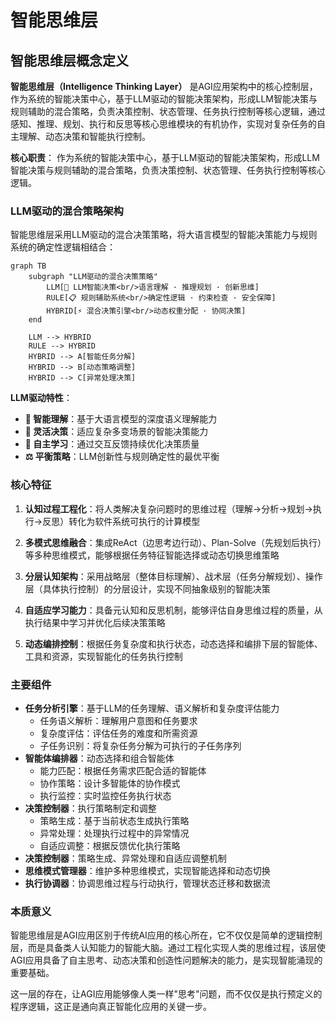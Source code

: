 # 智能思维层

## 智能思维层概念定义

**智能思维层（Intelligence Thinking Layer）** 是AGI应用架构中的核心控制层，作为系统的智能决策中心，基于LLM驱动的智能决策架构，形成LLM智能决策与规则辅助的混合策略，负责决策控制、状态管理、任务执行控制等核心逻辑，通过感知、推理、规划、执行和反思等核心思维模块的有机协作，实现对复杂任务的自主理解、动态决策和智能执行控制。

**核心职责**： 作为系统的智能决策中心，基于LLM驱动的智能决策架构，形成LLM智能决策与规则辅助的混合策略，负责决策控制、状态管理、任务执行控制等核心逻辑。


### LLM驱动的混合策略架构

智能思维层采用LLM驱动的混合决策策略，将大语言模型的智能决策能力与规则系统的确定性逻辑相结合：

```mermaid
graph TB
    subgraph "LLM驱动的混合决策策略"
        LLM[🤖 LLM智能决策<br/>语言理解 · 推理规划 · 创新思维]
        RULE[📋 规则辅助系统<br/>确定性逻辑 · 约束检查 · 安全保障]
        HYBRID[⚡ 混合决策引擎<br/>动态权重分配 · 协同决策]
    end
    
    LLM --> HYBRID
    RULE --> HYBRID
    HYBRID --> A[智能任务分解]
    HYBRID --> B[动态策略调整]
    HYBRID --> C[异常处理决策]
```

**LLM驱动特性**：
- **🧠 智能理解**：基于大语言模型的深度语义理解能力
- **🎯 灵活决策**：适应复杂多变场景的智能决策能力  
- **🔄 自主学习**：通过交互反馈持续优化决策质量
- **⚖️ 平衡策略**：LLM创新性与规则确定性的最优平衡

### 核心特征

1. **认知过程工程化**：将人类解决复杂问题时的思维过程（理解→分析→规划→执行→反思）转化为软件系统可执行的计算模型

2. **多模式思维融合**：集成ReAct（边思考边行动）、Plan-Solve（先规划后执行）等多种思维模式，能够根据任务特征智能选择或动态切换思维策略

3. **分层认知架构**：采用战略层（整体目标理解）、战术层（任务分解规划）、操作层（具体执行控制）的分层设计，实现不同抽象级别的智能决策

4. **自适应学习能力**：具备元认知和反思机制，能够评估自身思维过程的质量，从执行结果中学习并优化后续决策策略

5. **动态编排控制**：根据任务复杂度和执行状态，动态选择和编排下层的智能体、工具和资源，实现智能化的任务执行控制

### 主要组件

- **任务分析引擎**：基于LLM的任务理解、语义解析和复杂度评估能力
  - 任务语义解析：理解用户意图和任务要求
  - 复杂度评估：评估任务的难度和所需资源
  - 子任务识别：将复杂任务分解为可执行的子任务序列
- **智能体编排器**：动态选择和组合智能体
  - 能力匹配：根据任务需求匹配合适的智能体
  - 协作策略：设计多智能体的协作模式
  - 执行监控：实时监控任务执行状态
- **决策控制器**：执行策略制定和调整
  - 策略生成：基于当前状态生成执行策略
  - 异常处理：处理执行过程中的异常情况
  - 自适应调整：根据反馈优化执行策略
- **决策控制器**：策略生成、异常处理和自适应调整机制
- **思维模式管理器**：维护多种思维模式，实现智能选择和动态切换
- **执行协调器**：协调思维过程与行动执行，管理状态迁移和数据流

### 本质意义

智能思维层是AGI应用区别于传统AI应用的核心所在，它不仅仅是简单的逻辑控制层，而是具备类人认知能力的智能大脑。通过工程化实现人类的思维过程，该层使AGI应用具备了自主思考、动态决策和创造性问题解决的能力，是实现智能涌现的重要基础。

这一层的存在，让AGI应用能够像人类一样"思考"问题，而不仅仅是执行预定义的程序逻辑，这正是通向真正智能化应用的关键一步。